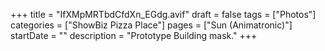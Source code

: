 +++
title = "IfXMpMRTbdCfdXn_EGdg.avif"
draft = false
tags = ["Photos"]
categories = ["ShowBiz Pizza Place"]
pages = ["Sun (Animatronic)"]
startDate = ""
description = "Prototype Building mask."
+++
